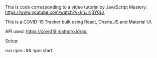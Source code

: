 This is code corresponding to a video tutorial by JavaScript Mastery: https://www.youtube.com/watch?v=khJlrj3Y6Ls

This is a COVID-19 Tracker built using React, Charts.JS and Material UI.

API used: https://covid19.mathdro.id/api

Setup:

run npm i && npm start
